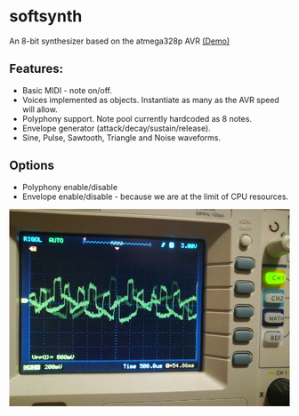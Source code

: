 # softsynth

An 8-bit synthesizer based on the atmega328p AVR [(Demo)](https://vimeo.com/261564278)

## Features:
* Basic MIDI - note on/off.
* Voices implemented as objects. Instantiate as many as the AVR speed will allow.
* Polyphony support. Note pool currently hardcoded as 8 notes.
* Envelope generator (attack/decay/sustain/release).
* Sine, Pulse, Sawtooth, Triangle and Noise waveforms.
## Options
* Polyphony enable/disable
* Envelope enable/disable - because we are at the limit of CPU resources.

![Output waveform](sounds.png?raw=true "Sound output on oscilloscope")
